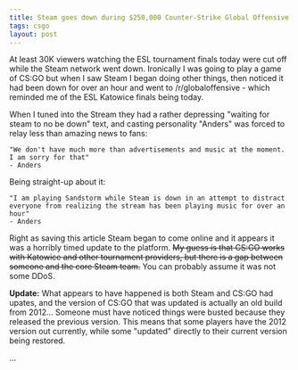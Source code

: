 ```yaml
---
title: Steam goes down during $250,000 Counter-Strike Global Offensive Tournament
tags: csgo
layout: post
---
```


At least 30K viewers watching the ESL tournament finals today were cut off while the
Steam network went down. Ironically I was going to play a game of CS:GO but when I saw
Steam I began doing other things, then noticed it had been down for over an hour and went
to /r/globaloffensive - which reminded me of the ESL Katowice finals being today.

When I tuned into the Stream they had a rather depressing "waiting for steam to no
be down" text, and casting personality "Anders" was forced to relay less than
amazing news to fans:

    "We don't have much more than advertisements and music at the moment. I am sorry for that"
    - Anders

Being straight-up about it:

    "I am playing Sandstorm while Steam is down in an attempt to distract everyone from realizing the stream has been playing music for over an hour"
    - Anders

Right as saving this article Steam began to come online and it appears it was a horribly
timed update to the platform. <s>My guess is that CS:GO works with Katowice and other tournament
providers, but there is a gap between someone and the core Steam team.</s> You can probably assume
it was not some DDoS.

**Update:** What appears to have happened is both Steam and CS:GO had upates, and the version of
CS:GO that was updated is actually an old build from 2012... Someone must have noticed things
were busted because they released the previous version. This means that some players have the
2012 version out currently, while some "updated" directly to their current version being restored.

...
